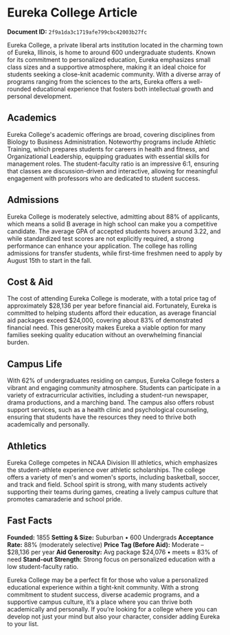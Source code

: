 # Eureka College Article

**Document ID:** `2f9a1da3c1719afe799cbc42003b27fc`

Eureka College, a private liberal arts institution located in the charming town of Eureka, Illinois, is home to around 600 undergraduate students. Known for its commitment to personalized education, Eureka emphasizes small class sizes and a supportive atmosphere, making it an ideal choice for students seeking a close-knit academic community. With a diverse array of programs ranging from the sciences to the arts, Eureka offers a well-rounded educational experience that fosters both intellectual growth and personal development.

## Academics
Eureka College's academic offerings are broad, covering disciplines from Biology to Business Administration. Noteworthy programs include Athletic Training, which prepares students for careers in health and fitness, and Organizational Leadership, equipping graduates with essential skills for management roles. The student-faculty ratio is an impressive 6:1, ensuring that classes are discussion-driven and interactive, allowing for meaningful engagement with professors who are dedicated to student success.

## Admissions
Eureka College is moderately selective, admitting about 88% of applicants, which means a solid B average in high school can make you a competitive candidate. The average GPA of accepted students hovers around 3.22, and while standardized test scores are not explicitly required, a strong performance can enhance your application. The college has rolling admissions for transfer students, while first-time freshmen need to apply by August 15th to start in the fall.

## Cost & Aid
The cost of attending Eureka College is moderate, with a total price tag of approximately $28,136 per year before financial aid. Fortunately, Eureka is committed to helping students afford their education, as average financial aid packages exceed $24,000, covering about 83% of demonstrated financial need. This generosity makes Eureka a viable option for many families seeking quality education without an overwhelming financial burden.

## Campus Life
With 62% of undergraduates residing on campus, Eureka College fosters a vibrant and engaging community atmosphere. Students can participate in a variety of extracurricular activities, including a student-run newspaper, drama productions, and a marching band. The campus also offers robust support services, such as a health clinic and psychological counseling, ensuring that students have the resources they need to thrive both academically and personally.

## Athletics
Eureka College competes in NCAA Division III athletics, which emphasizes the student-athlete experience over athletic scholarships. The college offers a variety of men's and women's sports, including basketball, soccer, and track and field. School spirit is strong, with many students actively supporting their teams during games, creating a lively campus culture that promotes camaraderie and school pride.

## Fast Facts
**Founded:** 1855
**Setting & Size:** Suburban • 600 Undergrads
**Acceptance Rate:** 88% (moderately selective)
**Price Tag (Before Aid):** Moderate – $28,136 per year
**Aid Generosity:** Avg package $24,076 • meets ≈ 83% of need
**Stand-out Strength:** Strong focus on personalized education with a low student-faculty ratio.

Eureka College may be a perfect fit for those who value a personalized educational experience within a tight-knit community. With a strong commitment to student success, diverse academic programs, and a supportive campus culture, it’s a place where you can thrive both academically and personally. If you’re looking for a college where you can develop not just your mind but also your character, consider adding Eureka to your list.

